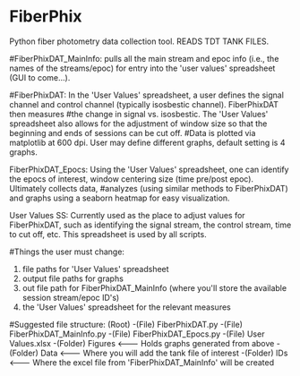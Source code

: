 # FiberPhix
Python fiber photometry data collection tool. READS TDT TANK FILES. 


#FiberPhixDAT_MainInfo: pulls all the main stream and epoc info (i.e., the names of the streams/epoc) for entry into the 'user values' spreadsheet (GUI to come...).

#FiberPhixDAT: In the 'User Values' spreadsheet, a user defines the signal channel and control channel (typically isosbestic channel). FiberPhixDAT then measures
#the change in signal vs. isosbestic. The 'User Values' spreadsheet also allows for the adjustment of window size so that the beginning and ends of sessions can be cut off.
#Data is plotted via matplotlib at 600 dpi. User may define different graphs, default setting is 4 graphs.

FiberPhixDAT_Epocs: Using the 'User Values' spreadsheet, one can identify the epocs of interest, window centering size (time pre/post epoc). Ultimately collects data,
#analyzes (using similar methods to FiberPhixDAT) and graphs using a seaborn heatmap for easy visualization.

User Values SS: Currently used as the place to adjust values for FiberPhixDAT, such as identifying the signal stream, the control stream, time to cut off, etc. This spreadsheet
is used by all scripts.

#Things the user must change:
1) file paths for 'User Values' spreadsheet
2) output file paths for graphs
3) out file path for FiberPhixDAT_MainInfo (where you'll store the available session stream/epoc ID's)
4) the 'User Values' spreadsheet for the relevant measures



#Suggested file structure:
(Root)
-(File) FiberPhixDAT.py
-(File) FiberPhixDAT_MainInfo.py
-(File) FiberPhixDAT_Epocs.py
-(File) User Values.xlsx
-(Folder) Figures <--- Holds graphs generated from above
-(Folder) Data <--- Where you will add the tank file of interest
-(Folder) IDs <--- Where the excel file from 'FiberPhixDAT_MainInfo' will be created
